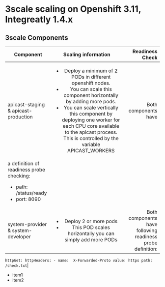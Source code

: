 # 3scale scaling on Openshift 3.11, Integreatly 1.4.x

## 3scale Components

| Component   |      Scaling information      |  Readiness Check |
|----------|:-------------:|------:|
| apicast-staging & apicast-production | <ul><li>Deploy a minimum of 2 PODs in different openshift nodes.</li><li>You can scale this component horizontally by adding more pods.</li><li>You can scale vertically this component by deploying one worker for each CPU core available to the apicast process. This is controlled by the variable APICAST_WORKERS</li></ul>  |  Both components have 
a definition of readiness probe checking: <ul><li>path: /status/ready</li><li>port: 8090</li></ul> |
| system-provider & system-developer | <ul><li>Deploy 2 or more pods</li><li>This POD scales horizontally you can simply add more PODs</li></ul> |   Both components have following readiness probe definition:
`httpGet:
  httpHeaders:
    - name:  X-Forwarded-Proto
     value: https
   path: /check.txt`|


<ul><li>item1</li><li>item2</li></ul>